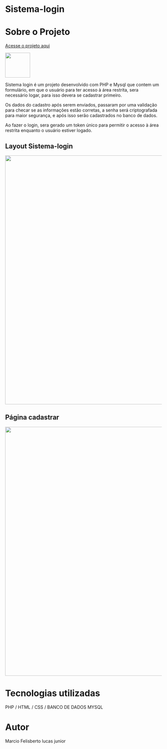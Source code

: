 # Sistema-login
 
<h1>Sobre  o  Projeto   </h1>

<a href="https://meuloginmysql.infinityfreeapp.com/index.php" target_blank />Acesse o projeto aqui</a><br>

<a href="https://github.com/marciolucasjunior/MakeBurger/blob/main/LICENSE"><img src="https://user-images.githubusercontent.com/109992150/226419738-a98cfff7-eada-4c66-bf2a-804c55522f6b.png" width="80px" /></a>

<p>Sistema login é um projeto desenvolvido com PHP e Mysql que contem um formulário, em que o usuário para ter acesso à área restrita, sera necessário logar, para isso devera se cadastrar primeiro.</p>
<p>Os dados do cadastro após serem enviados, passaram por uma validação para checar se as informações estão corretas, a senha será criptografada para maior segurança, e após isso serão cadastrados no banco de dados.</p>  
<p>Ao fazer o login, sera gerado um token único para permitir o acesso à área restrita enquanto o usuário estiver logado.</p>

<h2>Layout Sistema-login</h2>
<div>
<img src="https://user-images.githubusercontent.com/109992150/226419738-a98cfff7-eada-4c66-bf2a-804c55522f6b.png"  width="800px" /> 
</div>
<h2>Página cadastrar</h2>
<img src="https://user-images.githubusercontent.com/109992150/210836009-e4f21fb2-7b62-419f-88e6-1bb2426a2630.png"  width="800px" /> 


<h1>Tecnologias utilizadas </h1>
 PHP / HTML / CSS / BANCO DE DADOS MYSQL
 
 <h1>Autor</h1>
 Marcio Felisberto lucas junior
 
